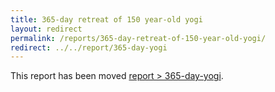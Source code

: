 ```yaml
---
title: 365-day retreat of 150 year-old yogi
layout: redirect
permalink: /reports/365-day-retreat-of-150-year-old-yogi/
redirect: ../../report/365-day-yogi
---
```


This report has been moved [report > 365-day-yogi](/report/365-day-yogi).
